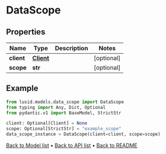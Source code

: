# DataScope

## Properties
Name | Type | Description | Notes
------------ | ------------- | ------------- | -------------
**client** | [**Client**](Client.md) |  | [optional] 
**scope** | **str** |  | [optional] 
## Example

```python
from lusid.models.data_scope import DataScope
from typing import Any, Dict, Optional
from pydantic.v1 import BaseModel, StrictStr

client: Optional[Client] = None
scope: Optional[StrictStr] = "example_scope"
data_scope_instance = DataScope(client=client, scope=scope)

```

[Back to Model list](../README.md#documentation-for-models) &#8226; [Back to API list](../README.md#documentation-for-api-endpoints) &#8226; [Back to README](../README.md)

